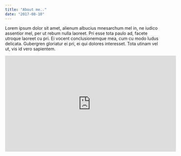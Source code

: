 ```yaml
---
title: "About me.."
date: "2017-08-10"
---
```


Lorem ipsum dolor sit amet, alienum albucius mnesarchum mel in, ne iudico assentior mel, per ut rebum nulla laoreet. Pri esse tota paulo ad, facete utroque laoreet cu pri. Ei vocent conclusionemque mea, cum cu modo ludus delicata. Gubergren gloriatur ei pri, ei qui dolores interesset. Tota utinam vel ut, vis id vero sapientem.

<iframe width="560" height="315" src="https://www.youtube.com/embed/4n0xNbfJLR8" frameborder="0" allowfullscreen></iframe>
